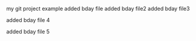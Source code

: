 my git project example
added bday file
added bday file2
added bday file3



added bday file 4 

added bday file 5

